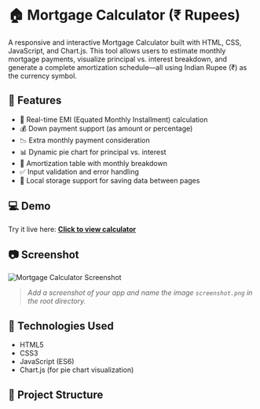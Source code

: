 # 🏠 Mortgage Calculator (₹ Rupees)

A responsive and interactive Mortgage Calculator built with HTML, CSS, JavaScript, and Chart.js. This tool allows users to estimate monthly mortgage payments, visualize principal vs. interest breakdown, and generate a complete amortization schedule—all using Indian Rupee (₹) as the currency symbol.

## 📌 Features

- 🔢 Real-time EMI (Equated Monthly Installment) calculation
- 💰 Down payment support (as amount or percentage)
- 📉 Extra monthly payment consideration
- 📊 Dynamic pie chart for principal vs. interest
- 📆 Amortization table with monthly breakdown
- ✅ Input validation and error handling
- 💾 Local storage support for saving data between pages

## 💻 Demo

Try it live here: **[Click to view calculator](https://sadiqueahmed.github.io/MORTAGE-CALCULATOR/)**

## 📷 Screenshot

![Mortgage Calculator Screenshot](./screenshot.png)

> _Add a screenshot of your app and name the image `screenshot.png` in the root directory._

## 🚀 Technologies Used

- HTML5
- CSS3
- JavaScript (ES6)
- Chart.js (for pie chart visualization)

## 📂 Project Structure


